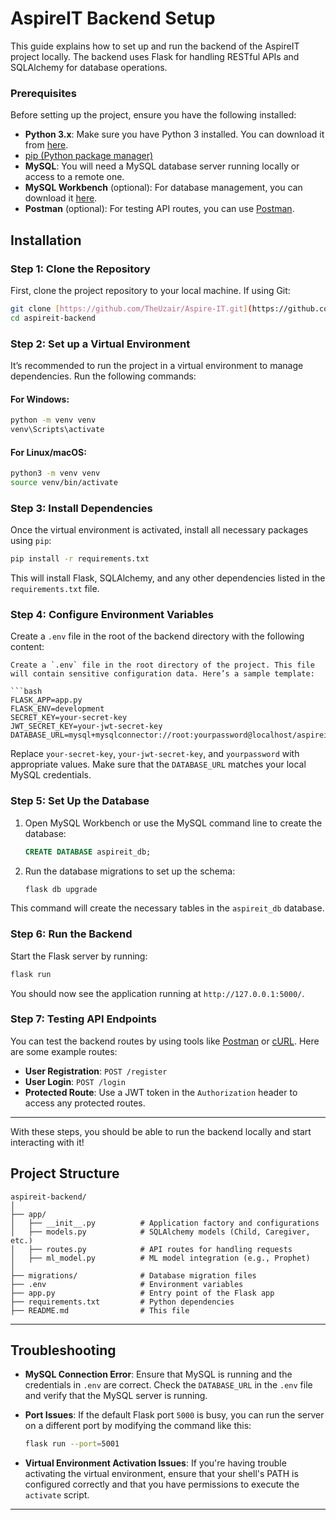 # AspireIT Backend Setup

This guide explains how to set up and run the backend of the AspireIT project locally. The backend uses Flask for handling RESTful APIs and SQLAlchemy for database operations.

### Prerequisites

Before setting up the project, ensure you have the following installed:
- **Python 3.x**: Make sure you have Python 3 installed. You can download it from [here](https://www.python.org/downloads/).
- [pip (Python package manager)](https://pip.pypa.io/en/stable/installation/)
- **MySQL**: You will need a MySQL database server running locally or access to a remote one.
- **MySQL Workbench** (optional): For database management, you can download it [here](https://dev.mysql.com/downloads/workbench/).
- **Postman** (optional): For testing API routes, you can use [Postman](https://www.postman.com/).
  

## Installation
### Step 1: Clone the Repository

First, clone the project repository to your local machine. If using Git:

```bash
git clone [https://github.com/TheUzair/Aspire-IT.git](https://github.com/TheUzair/Aspire-IT.git)
cd aspireit-backend
```

### Step 2: Set up a Virtual Environment
It’s recommended to run the project in a virtual environment to manage dependencies. Run the following commands:

#### For Windows:

```bash
python -m venv venv
venv\Scripts\activate
```

#### For Linux/macOS:

```bash
python3 -m venv venv
source venv/bin/activate
```

### Step 3: Install Dependencies

Once the virtual environment is activated, install all necessary packages using `pip`:

```bash
pip install -r requirements.txt
```

This will install Flask, SQLAlchemy, and any other dependencies listed in the `requirements.txt` file.

### Step 4: Configure Environment Variables

Create a `.env` file in the root of the backend directory with the following content:

```
Create a `.env` file in the root directory of the project. This file will contain sensitive configuration data. Here’s a sample template:

```bash
FLASK_APP=app.py
FLASK_ENV=development
SECRET_KEY=your-secret-key
JWT_SECRET_KEY=your-jwt-secret-key
DATABASE_URL=mysql+mysqlconnector://root:yourpassword@localhost/aspireit_db
```

Replace `your-secret-key`, `your-jwt-secret-key`, and `yourpassword` with appropriate values. Make sure that the `DATABASE_URL` matches your local MySQL credentials.


### Step 5: Set Up the Database

1. Open MySQL Workbench or use the MySQL command line to create the database:
   
   ```sql
   CREATE DATABASE aspireit_db;
   ```

2. Run the database migrations to set up the schema:

   ```bash
   flask db upgrade
   ```

This command will create the necessary tables in the `aspireit_db` database.

### Step 6: Run the Backend

Start the Flask server by running:

```bash
flask run
```

You should now see the application running at `http://127.0.0.1:5000/`.

### Step 7: Testing API Endpoints

You can test the backend routes by using tools like [Postman](https://www.postman.com/) or [cURL](https://curl.se/).
Here are some example routes:

- **User Registration**: `POST /register`
- **User Login**: `POST /login`
- **Protected Route**: Use a JWT token in the `Authorization` header to access any protected routes.
---

With these steps, you should be able to run the backend locally and start interacting with it!

## Project Structure

```
aspireit-backend/
│
├── app/
│   ├── __init__.py          # Application factory and configurations
│   ├── models.py            # SQLAlchemy models (Child, Caregiver, etc.)
│   ├── routes.py            # API routes for handling requests
│   ├── ml_model.py          # ML model integration (e.g., Prophet)
│
├── migrations/              # Database migration files
├── .env                     # Environment variables
├── app.py                   # Entry point of the Flask app
├── requirements.txt         # Python dependencies
├── README.md                # This file
```

---

## Troubleshooting

- **MySQL Connection Error**: Ensure that MySQL is running and the credentials in `.env` are correct. Check the `DATABASE_URL` in the `.env` file and verify that the MySQL server is running.

- **Port Issues**: If the default Flask port `5000` is busy, you can run the server on a different port by modifying the command like this:
  
  ```bash
  flask run --port=5001
  ```

- **Virtual Environment Activation Issues**: If you're having trouble activating the virtual environment, ensure that your shell's PATH is configured correctly and that you have permissions to execute the `activate` script.

---